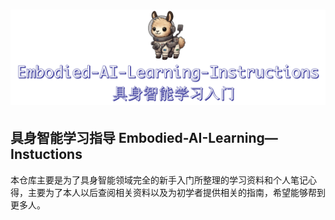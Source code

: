 <h1 align="center">
  <img src="assets/logo.png" alt="EmbodiedAI" width="800"/>
</h1>

## 具身智能学习指导 Embodied-AI-Learning—Instuctions

本仓库主要是为了具身智能领域完全的新手入门所整理的学习资料和个人笔记心得，主要为了本人以后查阅相关资料以及为初学者提供相关的指南，希望能够帮到更多人。
